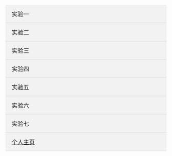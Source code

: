 <!doctype html>
<html>
<head>
<meta charset="utf-8">
<title>主页</title>
</head>

<body>
	<ol class="tree">
       <li>
           <label for="folder1" class="folderOne">实验一</label> <input type="checkbox" id="folder1" />  
              <ol>
                <li class="file folderTwo"><a href="sy1-1.html" title="实验1-1">实验1-1</a></li>  
                <li class="file folderTwo"><a href="sy1-2.html" title="实验1-2">实验1-2</a></li>  
                <li class="file folderTwo"><a href="sy1-3.html" title="实验1-3">实验1-3</a></li>
		<li class="file folderTwo"><a href="sy1-4.html" title="实验1-4">实验1-4</a></li>
		<li class="file folderTwo"><a href="sy1-5.html" title="实验1-5">实验1-5</a></li>
		<li class="file folderTwo"><a href="sy1-6.html" title="实验1-6">实验1-6</a></li>
              </ol>
       </li>  
       <li>  
           <label for="folder2"  class="folderOne">实验二</label> <input type="checkbox" id="folder2" />   
           <ol>  
               <li class="file folderTwo"><a href="sy2-1.html" title="实验2-1">实验2-1</a></li> 
               <li class="file folderTwo"><a href="sy2-2.html" title="实验2-2">实验2-2</a></li>
		<li class="file folderTwo"><a href="sy2-3.html" title="实验2-3">实验2-3</a></li>
		<li class="file folderTwo"><a href="sy2-4.html" title="实验2-4">实验2-4</a></li>
           </ol>  
       </li>
		<li>
           <label for="folder3" class="folderOne">实验三</label> <input type="checkbox" id="folder3" />  
              <ol>
                <li class="file folderTwo"><a href="sy3-1.html" title="实验3-1">实验3-1</a></li>  
                <li class="file folderTwo"><a href="sy3-2.html" title="实验3-2">实验3-2</a></li>  
                <li class="file folderTwo"><a href="sy3-3.html" title="实验3-3">实验3-3</a></li>
		<li class="file folderTwo"><a href="sy3-4.html" title="实验3-4">实验3-4</a></li>
		<li class="file folderTwo"><a href="sy3-5.html" title="实验3-5">实验3-5</a></li>
		<li class="file folderTwo"><a href="sy3-6.html" title="实验3-6">实验3-6</a></li>
              </ol>
       </li>  
       <li>  
           <label for="folder4"  class="folderOne">实验四</label> <input type="checkbox" id="folder4"/>   
           <ol>  
               <li class="file folderTwo"><a href="sy4-1.html" title="实验4-1">实验4-1</a></li> 
               <li class="file folderTwo"><a href="sy4-2.html" title="实验4-2">实验4-2</a></li> 
           </ol>  
       </li> 
       <li>  
           <label for="folder5"  class="folderOne">实验五</label> <input type="checkbox" id="folder5"/>
	   <ol>  
               <li class="file folderTwo"><a href="sy5.html" title="实验五">实验五</a></li> 
           </ol>
       </li>
	   <li>  
           <label for="folder6"  class="folderOne">实验六</label> <input type="checkbox" id="folder6"/>
	   <ol>  
               <li class="file folderTwo"><a href="sy6.html" title="实验六">实验六</a></li> 
           </ol>
       </li>
	   <li>  
           <label for="folder7"  class="folderOne">实验七</label> <input type="checkbox" id="folder7"/>
	   <ol>  
               <li class="file folderTwo"><a href="sy7-1.html" title="实验7-1">实验7-1</a></li> 
               <li class="file folderTwo"><a href="sy7-2.html" title="实验7-2">实验7-2</a></li> 
           </ol>
       </li>
	<li>  
           <label for="folder8"  class="folderOne"><a href="main.html" title="个人主页">个人主页</a></label> <input type="checkbox" id="folder8"/>
	</li>
   </ol>
<style type="text/css">  
    .tree {margin: 0;padding: 0;background-color:#f2f2f2;overflow: hidden;}  
    /*隐藏input*/
    .tree li input{position: absolute;left: 0;opacity: 0;z-index: 2;cursor: pointer;height: 1em;width:1em;top: 0;}  
    /*所有菜单项设置统一样式*/
    .tree li {position: relative;list-style: none;}   
    /*一级菜单加下边线*/
    .tree>li{border-bottom: 1px solid #d9d9d9;}
    /*给有子菜单的菜单项添加背景图标*/
    .tree li label {max-width:999px;cursor: pointer;display: block;margin:0 0 0 -50px;padding: 15px 10px 15px 70px;background: url(../../images/cp-detail-arrow-b.png) no-repeat right center;background-position:95% 50%;white-space:nowrap;overflow:hidden;text-overflow: ellipsis; }  
    .tree li label:hover,li label:focus{background-color:#a7a7a7;color:#fff;}
    /*清除所有展开的子菜单的display*/
    .tree li input + ol{display: none;}  
    /*当input被选中时，给所有展开的子菜单设置样式*/
    .tree input:checked + ol {padding-left:14px;height: auto;display: block;}  
    .tree input:checked + ol > li { height: auto;}  
    /*末层菜单为A标签，设置样式*/
    .tree li.file a{margin:0 -10px 0 -50px;padding: 15px 20px 15px 70px;text-decoration:none;display: block;color:#333333;white-space:nowrap;overflow:hidden;text-overflow: ellipsis;} 
    .tree li.file a:hover,li.file a:focus{background-color:#a7a7a7;color:#fff;} 
    /*不同层级的菜单字体大小不同*/
    .tree .folderOne{font-size: 18px;}
    .tree .folderTwo{font-size:16px;}
</style>

<script type="text/javascript">
       $(document).ready(function() {
           //每个有子菜单的菜单项添加点击事件
           $(".tree label").click(function(){
               //获取当前菜单旁边input的check状态
               var isChecked = $(this).next("input[type='checkbox']").is(':checked');
               //展开和收齐的不同状态下更换右侧小图标
               if(isChecked){
                   $(this).css(
                       "background-image","url(../images/cp-detail-arrow-b.png)"
                   );
               }else{
                   $(this).css(
                       "background-image","url(../images/cp-detail-arrow-t.png)"
                   );
               }
           });
            
       });
   </script>
</body>
</html>
